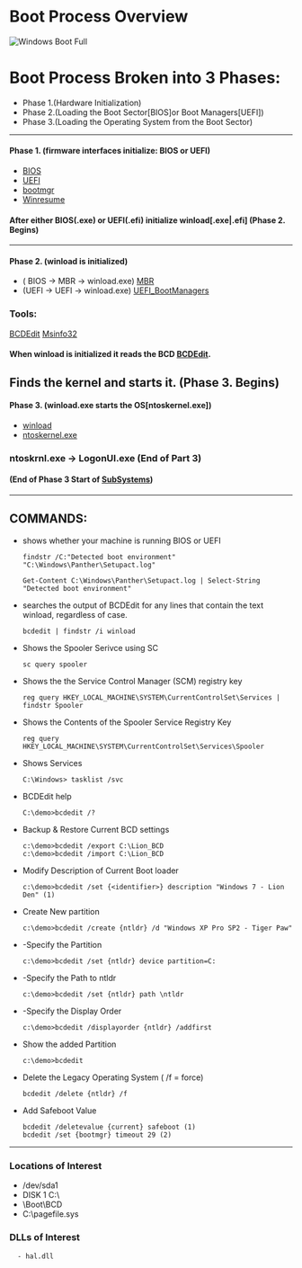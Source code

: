 # Boot Process Overview
![Windows Boot Full](http://1.bp.blogspot.com/-MaRtDTHH1Vo/UysJF8KXNbI/AAAAAAAAALo/D6Kt2f8Gpmo/s1600/Walkthrough_Diagram.jpg)

# Boot Process Broken into 3 Phases:
 - Phase 1.(Hardware Initialization)
 - Phase 2.(Loading the Boot Sector[BIOS]or Boot Managers[UEFI])
 - Phase 3.(Loading the Operating System from the Boot Sector)
-----------------------------------------------------------------------------------------------------------------------------------------------------------------------------------------------------------
#### Phase 1. (firmware interfaces initialize: BIOS or UEFI)
   - [BIOS](Additional_Information/BIOS.md)
   - [UEFI](Additional_Information/UEFI.md)
   - [bootmgr](Additional_Information/bootmgr.md) 
   - [Winresume](Additional_Information/winresume.md) 
 
 #### After either BIOS(.exe) or UEFI(.efi) initialize winload[.exe|.efi] (Phase 2. Begins)
-----------------------------------------------------------------------------------------------------------------------------------------------------------------------------------------------------------
#### Phase 2. (winload is initialized)
- ( BIOS -> MBR -> winload.exe) [MBR](Additional_Information/MBR.md)
- (UEFI -> UEFI -> winload.exe) [UEFI_BootManagers](Additional_Information/UEFI_BootManagers.md)
### Tools:
[BCDEdit](Additional_Information/BDCEdit.md)
[Msinfo32](Additional_Information/Msinfo32.md)
#### When winload is initialized it reads the BCD [BCDEdit](Additional_Information/BDCEdit.md).
Finds the kernel and starts it. (Phase 3. Begins)
-----------------------------------------------------------------------------------------------------------------------------------------------------------------------------------------------------------
#### Phase 3. (winload.exe starts the OS[ntoskernel.exe])
- [winload](Additional_Information/winload.md)
- [ntoskernel.exe](Additional_Information/ntoskernel.md)
 
 ### ntoskrnl.exe -> LogonUI.exe (End of Part 3)
#### (End of Phase 3 Start of [SubSystems](Additional_Information/SubSystems.md))
----------------------------------------------------------------------------------------------------------------------------------------------------------------------------------------------------------   
## COMMANDS: 
- shows whether your machine is running BIOS or UEFI

      findstr /C:"Detected boot environment" "C:\Windows\Panther\Setupact.log"
      
      Get-Content C:\Windows\Panther\Setupact.log | Select-String "Detected boot environment"

- searches the output of BCDEdit for any lines that contain the text winload, regardless of case.

      bcdedit | findstr /i winload
- Shows the Spooler Serivce using SC

      sc query spooler

- Shows the the Service Control Manager (SCM) registry key
 
      reg query HKEY_LOCAL_MACHINE\SYSTEM\CurrentControlSet\Services | findstr Spooler
- Shows the Contents of the Spooler Service Registry Key

      reg query HKEY_LOCAL_MACHINE\SYSTEM\CurrentControlSet\Services\Spooler
- Shows Services
      
      C:\Windows> tasklist /svc
- BCDEdit help 
      
      C:\demo>bcdedit /?
- Backup & Restore Current BCD settings
      
      c:\demo>bcdedit /export C:\Lion_BCD
      c:\demo>bcdedit /import C:\Lion_BCD
- Modify Description of Current Boot loader

      c:\demo>bcdedit /set {<identifier>} description "Windows 7 - Lion Den" (1)
- Create New partition

      c:\demo>bcdedit /create {ntldr} /d "Windows XP Pro SP2 - Tiger Paw"
- -Specify the Partition

      c:\demo>bcdedit /set {ntldr} device partition=C:
- -Specify the Path to ntldr

      c:\demo>bcdedit /set {ntldr} path \ntldr
- -Specify the Display Order

      c:\demo>bcdedit /displayorder {ntldr} /addfirst
- Show the added Partition

      c:\demo>bcdedit
- Delete the Legacy Operating System ( /f = force)

      bcdedit /delete {ntldr} /f
- Add Safeboot Value

      bcdedit /deletevalue {current} safeboot (1)
      bcdedit /set {bootmgr} timeout 29 (2)
 --------------------------------------------------------------------------------------------------------------------------------------------------------------------------------------------------------

 ### Locations of Interest
- /dev/sda1
- DISK 1 C:\
- \Boot\BCD
- C:\pagefile.sys

### DLLs of Interest
 
      - hal.dll




